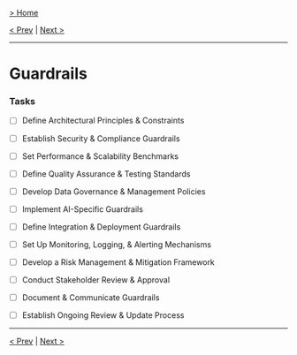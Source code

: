 [> Home](../readme.md)

[< Prev](readme)  |  [Next >](../6.Diagrams/readme)

---

# Guardrails

### **Tasks**
* [ ] Define Architectural Principles & Constraints
* [ ] Establish Security & Compliance Guardrails
* [ ] Set Performance & Scalability Benchmarks
* [ ] Define Quality Assurance & Testing Standards
* [ ] Develop Data Governance & Management Policies
* [ ] Implement AI-Specific Guardrails
* [ ] Define Integration & Deployment Guardrails
* [ ] Set Up Monitoring, Logging, & Alerting Mechanisms
* [ ] Develop a Risk Management & Mitigation Framework
* [ ] Conduct Stakeholder Review & Approval
* [ ] Document & Communicate Guardrails
* [ ] Establish Ongoing Review & Update Process



---

[< Prev](readme)  |  [Next >](../6.Diagrams/readme)
